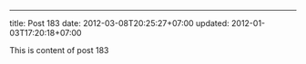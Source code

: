 ---
title: Post 183
date: 2012-03-08T20:25:27+07:00
updated: 2012-01-03T17:20:18+07:00

This is content of post 183